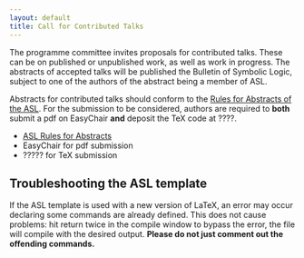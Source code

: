 ```yaml
---
layout: default
title: Call for Contributed Talks
---
```


The programme committee invites proposals for contributed talks. These can be on published or unpublished work, as well as work in progress. The abstracts of accepted talks will be published the Bulletin of Symbolic Logic, subject to one of the authors of the abstract being a member of ASL.

Abstracts for contributed talks should conform to the [Rules for Abstracts of the ASL](https://aslonline.org/rules-for-abstracts/). For the submission to be considered, authors are required to **both** submit a pdf on EasyChair **and** deposit the TeX code at ????.
 - [ASL Rules for Abstracts](https://aslonline.org/rules-for-abstracts/)
 - EasyChair for pdf submission
 - ????? for TeX submission

## Troubleshooting the ASL template

If the ASL template is used with a new version of LaTeX, an error may occur declaring some commands are already defined. This does not cause problems: hit return twice in the compile window to bypass the error, the file will compile with the desired output. 
**Please do not just comment out the offending commands.**

